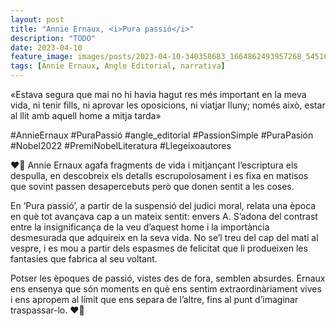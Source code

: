 ```yaml
---
layout: post
title: "Annie Ernaux, <i>Pura passió</i>"
description: "TODO"
date: 2023-04-10
feature_image: images/posts/2023-04-10-340358683_1664862493957268_5451063140620123474_n_17997594475753581.webp
tags: [Annie Ernaux, Angle Editorial, narrativa]
---
```


«Estava segura que mai no hi havia hagut res més important en la meva vida, ni tenir fills, ni aprovar les oposicions, ni viatjar lluny; només això, estar al llit amb aquell home a mitja tarda»
<!--more-->

#AnnieErnaux #PuraPassió #angle_editorial #PassionSimple #PuraPasión #Nobel2022 #PremiNobelLiteratura #Llegeixoautores

❤️‍🔥 Annie Ernaux agafa fragments de vida i mitjançant l’escriptura els despulla, en descobreix els detalls escrupolosament i es fixa en matisos que sovint passen desapercebuts però que donen sentit a les coses.

En ‘Pura passió’, a partir de la suspensió del judici moral, relata una època en què tot avançava cap a un mateix sentit: envers A. S’adona del contrast entre la insignificança de la veu d’aquest home i la importància desmesurada que adquireix en la seva vida. No se’l treu del cap del matí al vespre, i es mou a partir dels espasmes de felicitat que li produeixen les fantasies que fabrica al seu voltant.

Potser les èpoques de passió, vistes des de fora, semblen absurdes. Ernaux ens ensenya que són moments en què ens sentim extraordinàriament vives i ens apropem al límit que ens separa de l’altre, fins al punt d’imaginar traspassar-lo. ❤️‍🔥
